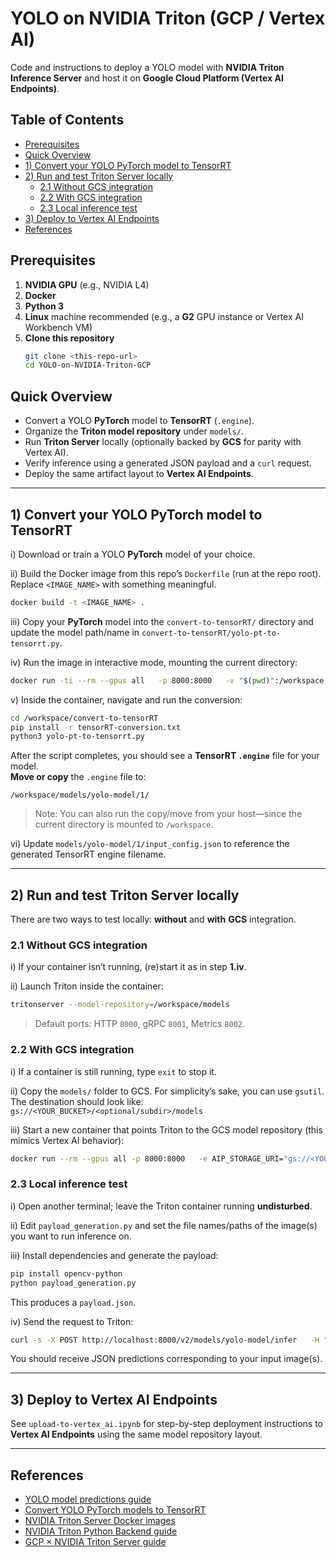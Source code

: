 # YOLO on NVIDIA Triton (GCP / Vertex AI)

Code and instructions to deploy a YOLO model with **NVIDIA Triton Inference Server** and host it on **Google Cloud Platform (Vertex AI Endpoints)**.

## Table of Contents
- [Prerequisites](#prerequisites)
- [Quick Overview](#quick-overview)
- [1) Convert your YOLO PyTorch model to TensorRT](#1-convert-your-yolo-pytorch-model-to-tensorrt)
- [2) Run and test Triton Server locally](#2-run-and-test-triton-server-locally)
  - [2.1 Without GCS integration](#21-without-gcs-integration)
  - [2.2 With GCS integration](#22-with-gcs-integration)
  - [2.3 Local inference test](#23-local-inference-test)
- [3) Deploy to Vertex AI Endpoints](#3-deploy-to-vertex-ai-endpoints)
- [References](#references)

## Prerequisites
1. **NVIDIA GPU** (e.g., NVIDIA L4)
2. **Docker**
3. **Python 3**
4. **Linux** machine recommended (e.g., a **G2** GPU instance or Vertex AI Workbench VM)
5. **Clone this repository**
   ```bash
   git clone <this-repo-url>
   cd YOLO-on-NVIDIA-Triton-GCP
   ```

## Quick Overview
- Convert a YOLO **PyTorch** model to **TensorRT** (`.engine`).
- Organize the **Triton model repository** under `models/`.
- Run **Triton Server** locally (optionally backed by **GCS** for parity with Vertex AI).
- Verify inference using a generated JSON payload and a `curl` request.
- Deploy the same artifact layout to **Vertex AI Endpoints**.

---

## 1) Convert your YOLO PyTorch model to TensorRT

i) Download or train a YOLO **PyTorch** model of your choice.

ii) Build the Docker image from this repo’s `Dockerfile` (run at the repo root). Replace `<IMAGE_NAME>` with something meaningful.
```bash
docker build -t <IMAGE_NAME> .
```

iii) Copy your **PyTorch** model into the `convert-to-tensorRT/` directory and update the model path/name in `convert-to-tensorRT/yolo-pt-to-tensorrt.py`.

iv) Run the image in interactive mode, mounting the current directory:
```bash
docker run -ti --rm --gpus all   -p 8000:8000   -v "$(pwd)":/workspace   <IMAGE_NAME> bash
```

v) Inside the container, navigate and run the conversion:
```bash
cd /workspace/convert-to-tensorRT
pip install -r tensorRT-conversion.txt
python3 yolo-pt-to-tensorrt.py
```

After the script completes, you should see a **TensorRT `.engine`** file for your model.  
**Move or copy** the `.engine` file to:
```
/workspace/models/yolo-model/1/
```

> Note: You can also run the copy/move from your host—since the current directory is mounted to `/workspace`.

vi) Update `models/yolo-model/1/input_config.json` to reference the generated TensorRT engine filename.

---

## 2) Run and test Triton Server locally

There are two ways to test locally: **without** and **with** **GCS** integration.

### 2.1 Without GCS integration

i) If your container isn’t running, (re)start it as in step **1.iv**.

ii) Launch Triton inside the container:
```bash
tritonserver --model-repository=/workspace/models
```
> Default ports: HTTP `8000`, gRPC `8001`, Metrics `8002`.

### 2.2 With GCS integration

i) If a container is still running, type `exit` to stop it.

ii) Copy the `models/` folder to GCS. For simplicity’s sake, you can use `gsutil`.  
The destination should look like:  
`gs://<YOUR_BUCKET>/<optional/subdir>/models`

iii) Start a new container that points Triton to the GCS model repository (this mimics Vertex AI behavior):
```bash
docker run --rm --gpus all -p 8000:8000   -e AIP_STORAGE_URI="gs://<YOUR_BUCKET>/<optional/subdir>/models"   -e AIP_MODE=True   <IMAGE_NAME>
```

### 2.3 Local inference test

i) Open another terminal; leave the Triton container running **undisturbed**.

ii) Edit `payload_generation.py` and set the file names/paths of the image(s) you want to run inference on.

iii) Install dependencies and generate the payload:
```bash
pip install opencv-python
python payload_generation.py
```
This produces a `payload.json`.

iv) Send the request to Triton:
```bash
curl -s -X POST http://localhost:8000/v2/models/yolo-model/infer   -H "Content-Type: application/json"   --data @payload.json
```
You should receive JSON predictions corresponding to your input image(s).

---

## 3) Deploy to Vertex AI Endpoints

See `upload-to-vertex_ai.ipynb` for step-by-step deployment instructions to **Vertex AI Endpoints** using the same model repository layout.

---

## References
- <a href="https://docs.ultralytics.com/modes/predict/#inference-sources">YOLO model predictions guide</a>  
- <a href="https://docs.ultralytics.com/integrations/tensorrt/">Convert YOLO PyTorch models to TensorRT</a>  
- <a href="https://catalog.ngc.nvidia.com/orgs/nvidia/containers/tritonserver">NVIDIA Triton Server Docker images</a>  
- <a href="https://docs.nvidia.com/deeplearning/triton-inference-server/user-guide/docs/python_backend/README.html">NVIDIA Triton Python Backend guide</a>  
- <a href="https://cloud.google.com/vertex-ai/docs/predictions/using-nvidia-triton">GCP × NVIDIA Triton Server guide</a>

